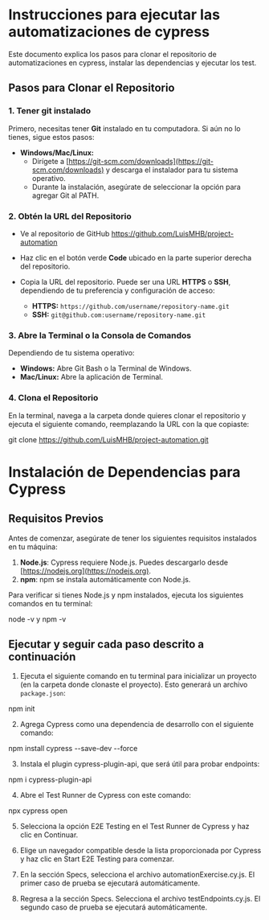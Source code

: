 # Instrucciones para ejecutar las automatizaciones de cypress

Este documento explica los pasos para clonar el repositorio de automatizaciones en cypress, instalar las dependencias y ejecutar los test.

## Pasos para Clonar el Repositorio

### 1. **Tener git instalado**

Primero, necesitas tener **Git** instalado en tu computadora. Si aún no lo tienes, sigue estos pasos:

- **Windows/Mac/Linux:**
    - Dirígete a [https://git-scm.com/downloads](https://git-scm.com/downloads) y descarga el instalador para tu sistema operativo.
    - Durante la instalación, asegúrate de seleccionar la opción para agregar Git al PATH.

### 2. **Obtén la URL del Repositorio**

- Ve al repositorio de GitHub https://github.com/LuisMHB/project-automation
- Haz clic en el botón verde **Code** ubicado en la parte superior derecha del repositorio.
- Copia la URL del repositorio. Puede ser una URL **HTTPS** o **SSH**, dependiendo de tu preferencia y configuración de acceso:

    - **HTTPS:** `https://github.com/username/repository-name.git`
    - **SSH:** `git@github.com:username/repository-name.git`

### 3. **Abre la Terminal o la Consola de Comandos**

Dependiendo de tu sistema operativo:

- **Windows:** Abre Git Bash o la Terminal de Windows.
- **Mac/Linux:** Abre la aplicación de Terminal.

### 4. **Clona el Repositorio**

En la terminal, navega a la carpeta donde quieres clonar el repositorio y ejecuta el siguiente comando, reemplazando la URL con la que copiaste:


git clone https://github.com/LuisMHB/project-automation.git



# Instalación de Dependencias para Cypress

## Requisitos Previos

Antes de comenzar, asegúrate de tener los siguientes requisitos instalados en tu máquina:

1. **Node.js**: Cypress requiere Node.js. Puedes descargarlo desde [https://nodejs.org](https://nodejs.org).
2. **npm**: npm se instala automáticamente con Node.js.

Para verificar si tienes Node.js y npm instalados, ejecuta los siguientes comandos en tu terminal:


node -v y
npm -v


## Ejecutar y seguir cada paso descrito a continuación

1. Ejecuta el siguiente comando en tu terminal para inicializar un proyecto (en la carpeta donde clonaste el proyecto). Esto generará un archivo `package.json`:


npm init

2. Agrega Cypress como una dependencia de desarrollo con el siguiente comando:

npm install cypress --save-dev --force


3. Instala el plugin cypress-plugin-api, que será útil para probar endpoints:

npm i cypress-plugin-api


4. Abre el Test Runner de Cypress con este comando:

npx cypress open


5. Selecciona la opción E2E Testing en el Test Runner de Cypress y haz clic en Continuar.

6. Elige un navegador compatible desde la lista proporcionada por Cypress y haz clic en Start E2E Testing para comenzar.

7. En la sección Specs, selecciona el archivo automationExercise.cy.js. El primer caso de prueba se ejecutará automáticamente.

8. Regresa a la sección Specs. Selecciona el archivo testEndpoints.cy.js. El segundo caso de prueba se ejecutará automáticamente.
